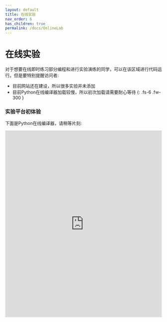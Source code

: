 ```yaml
---
layout: default
title: 在线实验
nav_order: 6
has_children: true
permalink: /docs/OnlineLab
---
```


# 在线实验

对于想要在线即时练习部分编程和进行实验演练的同学，可以在该区域进行代码运行。但是要特别提醒访问者:

- 目前网站还在建设，所以很多实验并未添加
- 目前Python在线编译器加载较慢，所以初次加载请需要耐心等待
{: .fs-6 .fw-300 }



### 实验平台初体验

下面是Python在线编译器，请稍等片刻:

<iframe src="https://trinket.io/embed/python3/8e3d91c416" width="100%" height="600" frameborder="0" marginwidth="0" marginheight="0" allowfullscreen></iframe>
